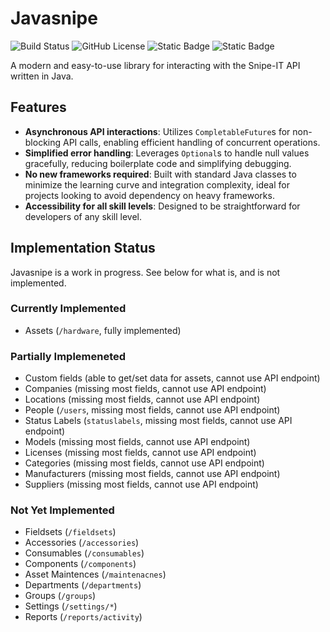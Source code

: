 # Javasnipe
![Build Status](https://img.shields.io/teamcity/build/s/Javasnipe_Build?server=https%3A%2F%2Fci.sidpatchy.com&style=flat-square)
 ![GitHub License](https://img.shields.io/github/license/sidpatchy/Javasnipe?style=flat-square&label=License) ![Static Badge](https://img.shields.io/badge/17+-0?style=flat-square&label=Java%20Compatibility) ![Static Badge](https://img.shields.io/badge/6.3.4-0?style=flat-square&label=Snipe-IT%20Version)

A modern and easy-to-use library for interacting with the Snipe-IT API written in Java.

## Features
- **Asynchronous API interactions**: Utilizes `CompletableFuture`s for non-blocking API calls, enabling efficient handling of concurrent operations.
- **Simplified error handling**: Leverages `Optional`s to handle null values gracefully, reducing boilerplate code and simplifying debugging.
- **No new frameworks required**: Built with standard Java classes to minimize the learning curve and integration complexity, ideal for projects looking to avoid dependency on heavy frameworks.
- **Accessibility for all skill levels**: Designed to be straightforward for developers of any skill level.

## Implementation Status
Javasnipe is a work in progress. See below for what is, and is not implemented. 

### Currently Implemented
- Assets (`/hardware`, fully implemented)

### Partially Implemeneted
- Custom fields (able to get/set data for assets, cannot use API endpoint)
- Companies (missing most fields, cannot use API endpoint)
- Locations (missing most fields, cannot use API endpoint)
- People (`/users`, missing most fields, cannot use API endpoint)
- Status Labels (`statuslabels`, missing most fields, cannot use API endpoint)
- Models (missing most fields, cannot use API endpoint)
- Licenses (missing most fields, cannot use API endpoint)
- Categories (missing most fields, cannot use API endpoint)
- Manufacturers (missing most fields, cannot use API endpoint)
- Suppliers (missing most fields, cannot use API endpoint)

### Not Yet Implemented
- Fieldsets (`/fieldsets`)
- Accessories (`/accessories`)
- Consumables (`/consumables`)
- Components (`/components`)
- Asset Maintences (`/maintenacnes`)
- Departments (`/departments`)
- Groups (`/groups`)
- Settings (`/settings/*`)
- Reports (`/reports/activity`)
